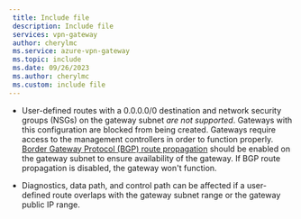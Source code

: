 ```yaml
---
 title: Include file
 description: Include file
 services: vpn-gateway
 author: cherylmc
 ms.service: azure-vpn-gateway
 ms.topic: include
 ms.date: 09/26/2023
 ms.author: cherylmc
 ms.custom: include file
---
```

* User-defined routes with a 0.0.0.0/0 destination and network security groups (NSGs) on the gateway subnet *are not supported*. Gateways with this configuration are blocked from being created. Gateways require access to the management controllers in order to function properly. [Border Gateway Protocol (BGP) route propagation](/azure/virtual-network/virtual-networks-udr-overview#border-gateway-protocol) should be enabled on the gateway subnet to ensure availability of the gateway. If BGP route propagation is disabled, the gateway won't function.

* Diagnostics, data path, and control path can be affected if a user-defined route overlaps with the gateway subnet range or the gateway public IP range.
